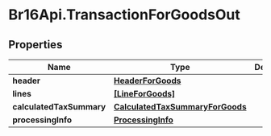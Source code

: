 # Br16Api.TransactionForGoodsOut

## Properties
Name | Type | Description | Notes
------------ | ------------- | ------------- | -------------
**header** | [**HeaderForGoods**](HeaderForGoods.md) |  | [optional] 
**lines** | [**[LineForGoods]**](LineForGoods.md) |  | [optional] 
**calculatedTaxSummary** | [**CalculatedTaxSummaryForGoods**](CalculatedTaxSummaryForGoods.md) |  | [optional] 
**processingInfo** | [**ProcessingInfo**](ProcessingInfo.md) |  | [optional] 


